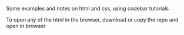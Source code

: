 Some examples and notes on html and css, using codebar tutorials

To open any of the html in the browser, download or copy the repo and open in browser
